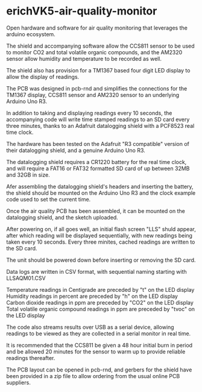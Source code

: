 # erichVK5-air-quality-monitor
Open hardware and software for air quality monitoring that leverages the arduino ecosystem.

The shield and accompanying software allow the CCS811 sensor to be used to monitor CO2 and total volatile organic compounds, and the AM2320 sensor allow humidity and temperature to be recorded as well.

The shield also has provision for a TM1367 based four digit LED display to allow the display of readings.

The PCB was designed in pcb-rnd and simplifies the connections for the TM1367 display, CCS811 sensor and AM2320 sensor to an underlying Arduino Uno R3.

In addition to taking and displaying readings every 10 seconds, the accompanying code will write time stamped readings to an SD card every three minutes, thanks to an Adafruit datalogging shield with a PCF8523 real time clock.

The hardware has been tested on the Adafruit "R3 compatible" version of their datalogging shield, and a genuine Arduino Uno R3.

The datalogging shield requires a CR1220 battery for the real time clock, and will require a FAT16 or FAT32 formatted SD card of up between 32MB and 32GB in size.

Afer assembling the datalogging shield's headers and inserting the battery, the shield should be mounted on the Arduino Uno R3 and the clock example code used to set the current time.

Once the air quality PCB has been assembled, it can be mounted on the datalogging shield, and the sketch uploaded.

After powering on, if all goes well, an initial flash screen "LLS" shuld appear, after which reading will be displayed sequentially, with new readings being taken every 10 seconds. Every three minites, cached readings are written to the SD card.

The unit should be powered down before inserting or removing the SD card.

Data logs are written in CSV format, with sequential naming starting with LLSAQM01.CSV

Temperature readings in Centigrade are preceded by "t" on the LED display
Humidity readings in percent are preceded by "h" on the LED display
Carbon dioxide readings in ppm are preceded by "CO2" on the LED display
Total volatile organic compound readings in ppm are preceded by "tvoc" on the LED display

The code also streams results over USB as a serial device, allowing readings to be viewed as they are collected in a serial monitor in real time.

It is recommended that the CCS811 be given a 48 hour initial burn in period and be allowed 20 minutes for the sensor to warm up to provide reliable readings thereafter.

The PCB layout can be opened in pcb-rnd, and gerbers for the shield have been provided in a zip file to allow ordering from the usual online PCB suppliers.


